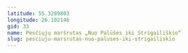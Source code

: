 ```yaml
---
latitude: 55.3289803
longitude: 26.102146
gid: 33
name: Pėsčiųjų maršrutas „Nuo Palūšės iki Strigailiškio“
slug: pesciuju-marsrutas-nuo-paluses-iki-strigailiskio
---
```


